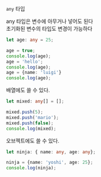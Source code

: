 `any` 타입

any 타입은 변수에 아무거나 넣어도 된다   
초기화된 변수의 타입도 변경이 가능하다

```typescript
let age: any = 25;

age = true;
console.log(age);
age = 'hello';
console.log(age);
age = {name: 'luigi'}
console.log(age);
```

배열에도 쓸 수 있다.
```typescript
let mixed: any[] = [];

mixed.push(5);
mixed.push('mario');
mixed.push(false);
console.log(mixed);
```

오브젝트에도 쓸 수 있다. 
```typescript
let ninja: { name: any, age: any};

ninja = {name: 'yoshi', age: 25};
console.log(ninja);
```